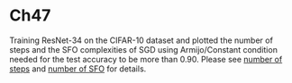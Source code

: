 # Ch47
Training ResNet-34 on the CIFAR-10 dataset and plotted the number of steps and the SFO complexities of SGD using Armijo/Constant condition needed for the test accuracy to be more than 0.90. Please see [number of steps](./CIFAR10_test_K-b.png) and [number of SFO](./CIFAR10_test_Kb-b.png) for details.

